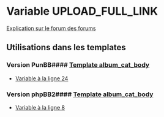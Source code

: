 # Variable UPLOAD_FULL_LINK
[Explication sur le forum des forums](http://forum.forumactif.com/t294113-listing-des-variables#UPLOAD_FULL_LINK)
## Utilisations dans les templates
### Version PunBB#### [Template album_cat_body](punbb/album_cat_body.md)
* [Variable à la ligne 24](../punbb/album_cat_body.tpl#L24)
### Version phpBB2#### [Template album_cat_body](subsilver/album_cat_body.md)
* [Variable à la ligne 8](../subsilver/album_cat_body.tpl#L8)